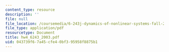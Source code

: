 ```yaml
---
content_type: resource
description: ''
file: null
file_location: /coursemedia/6-243j-dynamics-of-nonlinear-systems-fall-2003/043739f67a45cfe40bf395958f8875b1_hw4_6243_2003.pdf
file_type: application/pdf
resourcetype: Document
title: hw4_6243_2003.pdf
uid: 043739f6-7a45-cfe4-0bf3-95958f8875b1
---
```

